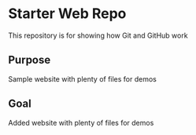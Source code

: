 # Starter Web Repo

This repository is for showing how Git and GitHub work

## Purpose

Sample website with plenty of files for demos

## Goal

Added website with plenty of files for demos
